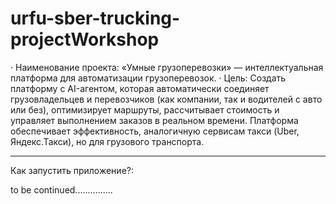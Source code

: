 # urfu-sber-trucking-projectWorkshop

· Наименование проекта: «Умные грузоперевозки» — интеллектуальная платформа для автоматизации грузоперевозок.
· Цель: Создать платформу с AI-агентом, которая автоматически соединяет грузовладельцев и перевозчиков (как компании, так и водителей с авто или без), оптимизирует маршруты, рассчитывает стоимость и управляет выполнением заказов в реальном времени. Платформа обеспечивает эффективность, аналогичную сервисам такси (Uber, Яндекс.Такси), но для грузового транспорта.


________________________________________________________________________________________

Как запустить приложение?:

to be continued...............
